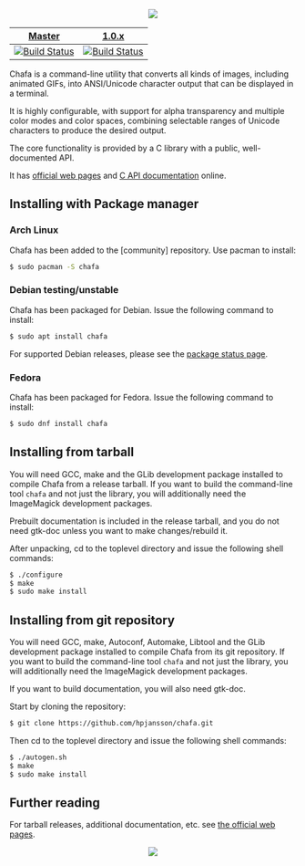 <p align="center">
<img src="https://raw.githubusercontent.com/hpjansson/chafa/master/docs/chafa-logo.gif" />
</p>

| [Master](https://github.com/hpjansson/chafa/tree/master) | [1.0.x](https://github.com/hpjansson/chafa/tree/1.0) |
| :---:  | :---: |
| [![Build Status](https://travis-ci.com/hpjansson/chafa.svg?branch=master)](https://travis-ci.com/hpjansson/chafa) | [![Build Status](https://travis-ci.com/hpjansson/chafa.svg?branch=1.0)](https://travis-ci.com/hpjansson/chafa) |

Chafa is a command-line utility that converts all kinds of images, including
animated GIFs, into ANSI/Unicode character output that can be displayed in a
terminal.

It is highly configurable, with support for alpha transparency and multiple
color modes and color spaces, combining selectable ranges of Unicode
characters to produce the desired output.

The core functionality is provided by a C library with a public,
well-documented API.

It has [official web pages](https://hpjansson.org/chafa/) and [C API
documentation](http://hpjansson.org/chafa/ref/) online.

## Installing with Package manager

### Arch Linux

Chafa has been added to the [community] repository. Use pacman to install:

```sh
$ sudo pacman -S chafa
```

### Debian testing/unstable

Chafa has been packaged for Debian. Issue the following command to install:

```sh
$ sudo apt install chafa
```

For supported Debian releases, please see the
[package status page](https://tracker.debian.org/pkg/chafa).

### Fedora

Chafa has been packaged for Fedora. Issue the following command to install:

```sh
$ sudo dnf install chafa
```

## Installing from tarball

You will need GCC, make and the GLib development package installed to
compile Chafa from a release tarball. If you want to build the
command-line tool `chafa` and not just the library, you will
additionally need the ImageMagick development packages.

Prebuilt documentation is included in the release tarball, and you
do not need gtk-doc unless you want to make changes/rebuild it.

After unpacking, cd to the toplevel directory and issue the following
shell commands:

```sh
$ ./configure
$ make
$ sudo make install
```

## Installing from git repository

You will need GCC, make, Autoconf, Automake, Libtool and the GLib
development package installed to compile Chafa from its git repository. If
you want to build the command-line tool `chafa` and not just the library,
you will additionally need the ImageMagick development packages.

If you want to build documentation, you will also need gtk-doc.

Start by cloning the repository:

```sh
$ git clone https://github.com/hpjansson/chafa.git
```

Then cd to the toplevel directory and issue the following shell commands:

```sh
$ ./autogen.sh
$ make
$ sudo make install
```

## Further reading

For tarball releases, additional documentation, etc. see [the official
web pages](https://hpjansson.org/chafa/).

<p align="center">
<img src="https://hpjansson.org/chafa/img/example-1.gif" />
</p>
